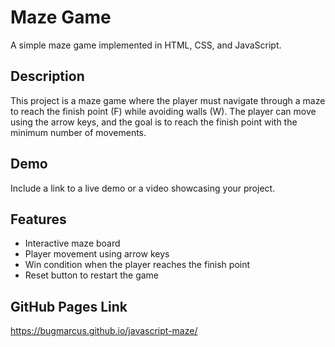 # Maze Game

A simple maze game implemented in HTML, CSS, and JavaScript.

## Description

This project is a maze game where the player must navigate through a maze to reach the finish point (F) while avoiding walls (W). The player can move using the arrow keys, and the goal is to reach the finish point with the minimum number of movements.

## Demo

Include a link to a live demo or a video showcasing your project.

## Features

- Interactive maze board
- Player movement using arrow keys
- Win condition when the player reaches the finish point
- Reset button to restart the game

## GitHub Pages Link

https://bugmarcus.github.io/javascript-maze/

